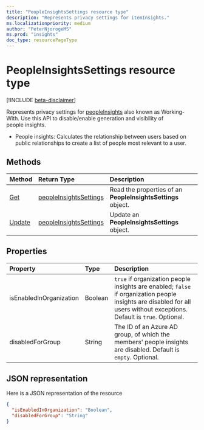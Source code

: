 ```yaml
---
title: "PeopleInsightsSettings resource type"
description: "Represents privacy settings for itemInsights."
ms.localizationpriority: medium
author: "PeterNjorogeMS"
ms.prod: "insights"
doc_type: resourcePageType
---
```


# PeopleInsightsSettings resource type

[!INCLUDE [beta-disclaimer](../../includes/beta-disclaimer.md)]

Represents privacy settings for [peopleInsights](peopleinsight.md) also known as Working-With. Use this API to disable/enable generation and visibility of people insights. 
- People insights: Calculates the relationship between users based on public relationships to create a list of people most relevant to a user.

## Methods

| Method       | Return Type | Description |
|:-------------------------------------------------------------|:----------------------------------------------|:-----------------------------------------------------------------|
| [Get](../api/peopleinsightssettings-get.md)| [peopleInsightsSettings](peopleinsightssettings.md) | Read the properties of an **PeopleInsightsSettings** object. |
| [Update](../api/peopleinsightssettings-update.md)| [peopleInsightsSettings](peopleinsightssettings.md) | Update an **PeopleInsightsSettings** object.|


## Properties
| Property   | Type|Description|
|:---------------|:--------|:----------|
|isEnabledInOrganization|Boolean| `true` if organization people insights are enabled; `false` if organization people insights are disabled for all users without exceptions. Default is `true`. Optional.|
|disabledForGroup|String| The ID of an Azure AD group, of which the members' people insights are disabled. Default is `empty`. Optional.|

## JSON representation

Here is a JSON representation of the resource
<!-- {
  "blockType": "resource",
  "optionalProperties": [],
  "@odata.type": "microsoft.graph.peopleInsightsSettings"
}-->

```json
{
  "isEnabledInOrganization": "Boolean",
  "disabledForGroup": "String"
}
```


